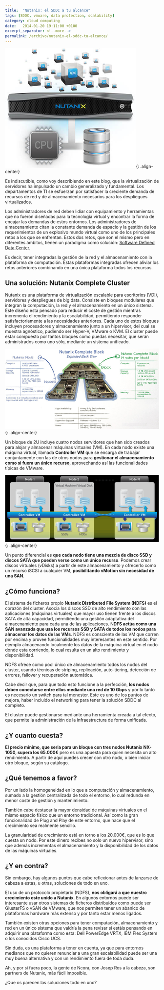 ```yaml
---
title:  "Nutanix: el SDDC a tu alcance"
tags: [SDDC, vmware, data protection, scalability]
category: cloud computing
date:   2014-01-20 19:11:00 +0100
excerpt_separator: <!--more-->
permalink: /archivo/nutanix-el-sddc-tu-alcance/
---
```


![2013 a 2014](/assets/img/BuiltForVirtualization_v2_430.jpg){: .align-center}

Es indiscutible, como voy describiendo en este blog, que la virtualización de servidores ha impulsado un cambio generalizado y fundamental. Los departamentos de TI se esfuerzan por satisfacer la creciente demanda de recursos de red y de almacenamiento necesarios para los despliegues virtualizados.

Los administradores de red deben lidiar con equipamiento y herramientas que no fueron diseñadas para la tecnología virtual y encontrar la forma de encajar las demandas de estos entornos. Los administradores de almacenamiento citan la constante demanda de espacio y la gestión de los requerimientos de un explosivo mundo virtual como uno de los principales retos a los que se enfrentan. Estos dos retos, que son el mismo pero en diferentes ámbitos, tienen un paradigma como solución: [Software Defined Data Center](/archivo/son-las-software-defined-networks-el-futuro-de-la-red/).

Es decir, tener integradas la gestión de la red y el almacenamiento con la plataforma de computación. Estas plataformas integradas ofrecen aliviar los retos anteriores combinando en una única plataforma todos los recursos.

## Una solución: Nutanix Complete Cluster

[Nutanix](https://www.nutanix.com/evolution-of-the-data-center/) es una plataforma de virtualización escalable para escritorios (VDI), servidores y despliegues de big data. Consiste en bloques modulares que integran la computación, la red y el almacenamiento en un único sistema. Este diseño esta pensado para reducir el coste de gestión mientras incrementa el rendimiento y la escalabilidad, permitiendo responder satisfactoriamente a las necesidades anteriores. Cada uno de estos bloques incluyen procesadores y almacenamiento junto a un hipervisor, del cual se muestra agnóstico, pudiendo ser Hyper-V, VMware o KVM. El cluster puede estar compuesto por tantos bloques como puedas necesitar, que serán administrados como uno sólo, mediante un sistema unificado.

![nutanix architecture](/assets/img/todoenuno-03.jpg){: .align-center}

Un bloque de 2U incluye cuatro nodos servidores que han sido creados para alojar y almacenar máquinas virtuales (VM). En cada nodo existe una máquina virtual, llamada **Controller VM** que se encarga de trabajar conjuntamente con las de otros nodos para **gestionar el almacenamiento como si fuera un único recurso**, aprovechando así las funcionalidades típicas de VMware.

![nutanix details](/assets/img/Nutanix1.png){: .align-center}

Un punto diferencial es **que cada nodo tiene una mezcla de disco SSD y discos SATA que pueden verse como un único recurso**. Podemos crear discos virtuales (vDisks) a partir de este almacenamiento y ofrecerlo como un recurso iSCSI a cualquier VM, **posibilitando vMotion sin necesidad de una SAN**.

## ¿Cómo funciona?

El sistema de ficheros propio **Nutanix Distributed File System (NDFS)** es el corazón del cluster. Asocia los discos SSD de alto rendimiento con las aplicaciones (máquinas virtuales) que mayor uso tienen frente a los discos SATA de alta capacidad, permitiendo una gestión adaptativa del almacenamiento para cada una de las aplicaciones. N**DFS actúa como una SAN avanzada que usa los recursos SSD y SATA de todos los nodos para almacenar los datos de las VMs**. NDFS es consciente de las VM que corren por encima y provee funcionalidades muy interesantes en este sentido. Por ejemplo almacenando localmente los datos de la máquina virtual en el nodo donde esta corriendo, lo cual resulta en un alto rendimiento y disponibilidad.

NDFS ofrece como pool único de almacenamiento todos los nodos del cluster, usando técnicas de striping, replicación, auto-tiering, detección de errores, failover y recuperación automática. 

Cabe decir que, para que todo esto funcione a la perfección, **los nodos deben conectarse entre ellos mediante una red de 10 Gbps** y por lo tanto es necesario un switch para tal menester. Este es uno de los puntos de mejora, haber incluido el networking para tener la solución SDDC al completo.

El cluster puede gestionarse mediante una herramienta creada a tal efecto, que permite la administración de la infraestructura de forma unificada.

## ¿Y cuanto cuesta?

**El precio mínimo, que seria para un bloque con tres nodos Nutanix NX-1050, supera los 65.000€** pero es una apuesta para quien necesita un alto rendimiento. A partir de aquí puedes crecer con otro nodo, o bien iniciar otro bloque, según su catálogo.

## ¿Qué tenemos a favor?

Por un lado la homogeneidad en lo que a computación y almacenamiento, sumado a la gestión centralizada de todo el entorno, lo cual redunda en menor coste de gestión y mantenimiento.

También cabe destacar la mayor densidad de máquinas virtuales en el mismo espacio físico que un entorno tradicional. Así como la gran funcionalidad de Plug and Play de este entorno, que hace que el crecimiento sea realmente sencillo.

La granularidad de crecimiento está en torno a los 20.000€, que es lo que cuesta un nodo. Por este dinero recibes no solo un nuevo hipervisor, sino que además incrementas el almacenamiento y la disponibilidad de los datos de las máquinas virtuales.

## ¿Y en contra?

Sin embargo, hay algunos puntos que cabe reflexionar antes de lanzarse de cabeza a estas, u otras, soluciones de todo en uno.

El uso de un protocolo propietario (NDFS), **nos obligará a que nuestro crecimiento este unido a Nutanix**. En algunos entornos puede ser interesante usar otros sistemas de ficheros distribuidos como puede ser GlusterFS o vSAN de VMware, que nos permiten tener un abanico de plataformas hardware más extenso y por tanto estar menos ligados.

También existen otras opciones para tener computación, almacenamiento y red en un único sistema que valdría la pena revisar si estáis pensando en adquirir una plataforma como esta: Dell PowerEdge VRTX, IBM Flex System o los conocidos Cisco UCS.

Sin duda, es una plataforma a tener en cuenta, ya que para entornos medianos que no quieren renunciar a una gran escalabilidad puede ser una muy buena alternativa y con un rendimiento fuera de toda duda.

Ah, y por si fuera poco, la gente de Ncora, con Josep Ros a la cabeza, son partners de Nutanix, más fácil imposible.

¿Que os parecen las soluciones todo en uno?